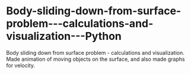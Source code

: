 # Body-sliding-down-from-surface-problem---calculations-and-visualization---Python
Body sliding down from surface problem - calculations and visualization. Made animation of moving objects on the surface, and also made graphs for velocity.
